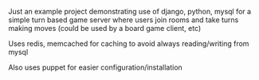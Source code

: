 Just an example project demonstrating use of django, python, mysql for a simple turn based game server where users join rooms and take turns making moves (could be used by a board game client, etc)

Uses redis, memcached for caching to avoid always reading/writing from mysql

Also uses puppet for easier configuration/installation

